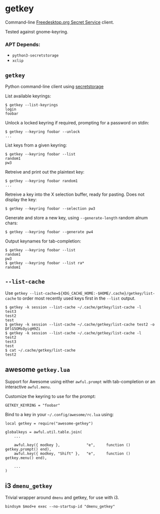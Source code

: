 # getkey

Command-line [Freedesktop.org Secret Service](https://specifications.freedesktop.org/secret-service/) client.

Tested against gnome-keyring.

### APT Depends:

* `python3-secretstorage`
* `xclip`

## `getkey`
Python command-line client using [secretstorage](https://github.com/mitya57/secretstorage)

List available keyrings:

    $ getkey --list-keyrings
    login
    foobar

Unlock a locked keyring if required, prompting for a password on stdin:

    $ getkey --keyring foobar --unlock
    ...

List keys from a given keyring:

    $ getkey --keyring foobar --list
    random1
    pw3

Retreive and print out the plaintext key:

    $ getkey --keyring foobar random1
    ...

Retreive a key into the X selection buffer, ready for pasting. Does not display the key:

    $ getkey --keyring foobar --selection pw3

Generate and store a new key, using `--generate-length` random alnum chars:

    $ getkey --keyring foobar --generate pw4

Output keynames for tab-completion:

    $ getkey --keyring foobar --list
    random1
    pw3
    $ getkey --keyring foobar --list ra*
    random1

## `--list-cache`

Use `getkey --list-cache=${XDG_CACHE_HOME:-$HOME/.cache}/getkey/list-cache` to order most recently used keys first in the `--list` output.

    $ getkey -k session --list-cache ~/.cache/getkey/list-cache -l
    test3
    test2
    test
    $ getkey -k session --list-cache ~/.cache/getkey/list-cache test2 -o
    DFlG5OMsOyiqH9Zi
    $ getkey -k session --list-cache ~/.cache/getkey/list-cache -l
    test2
    test3
    test
    $ cat ~/.cache/getkey/list-cache
    test2

## awesome `getkey.lua`
Support for Awesome using either `awful.prompt` with tab-completion or an interactive `awful.menu`.

Customize the keyring to use for the prompt:

    GETKEY_KEYRING = "foobar"

Bind to a key in your `~/.config/awesome/rc.lua` using:

    local getkey = require("awesome-getkey")

    globalkeys = awful.util.table.join(
        ...

        awful.key({ modkey },            "e",     function () getkey.prompt() end),
        awful.key({ modkey, "Shift" },   "e",     function () getkey.menu() end),

        ...
    )

## i3 `dmenu_getkey`

Trivial wrapper around `dmenu` and getkey, for use with i3.

    bindsym $mod+e exec --no-startup-id "dmenu_getkey"


